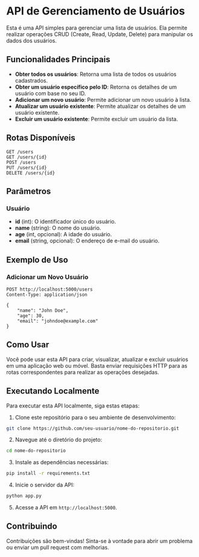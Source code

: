 # API de Gerenciamento de Usuários

Esta é uma API simples para gerenciar uma lista de usuários. Ela permite realizar operações CRUD (Create, Read, Update, Delete) para manipular os dados dos usuários.

## Funcionalidades Principais

- **Obter todos os usuários**: Retorna uma lista de todos os usuários cadastrados.
- **Obter um usuário específico pelo ID**: Retorna os detalhes de um usuário com base no seu ID.
- **Adicionar um novo usuário**: Permite adicionar um novo usuário à lista.
- **Atualizar um usuário existente**: Permite atualizar os detalhes de um usuário existente.
- **Excluir um usuário existente**: Permite excluir um usuário da lista.

## Rotas Disponíveis

```http
GET /users
GET /users/{id}
POST /users
PUT /users/{id}
DELETE /users/{id}
```

## Parâmetros

### Usuário

- **id** (int): O identificador único do usuário.
- **name** (string): O nome do usuário.
- **age** (int, opcional): A idade do usuário.
- **email** (string, opcional): O endereço de e-mail do usuário.

## Exemplo de Uso

### Adicionar um Novo Usuário

```http
POST http://localhost:5000/users
Content-Type: application/json

{
    "name": "John Doe",
    "age": 30,
    "email": "johndoe@example.com"
}
```

## Como Usar

Você pode usar esta API para criar, visualizar, atualizar e excluir usuários em uma aplicação web ou móvel. Basta enviar requisições HTTP para as rotas correspondentes para realizar as operações desejadas.

## Executando Localmente

Para executar esta API localmente, siga estas etapas:

1. Clone este repositório para o seu ambiente de desenvolvimento:

```bash
git clone https://github.com/seu-usuario/nome-do-repositorio.git
```

2. Navegue até o diretório do projeto:

```bash
cd nome-do-repositorio
```

3. Instale as dependências necessárias:

```bash
pip install -r requirements.txt
```

4. Inicie o servidor da API:

```bash
python app.py
```

5. Acesse a API em `http://localhost:5000`.

## Contribuindo

Contribuições são bem-vindas! Sinta-se à vontade para abrir um problema ou enviar um pull request com melhorias.
